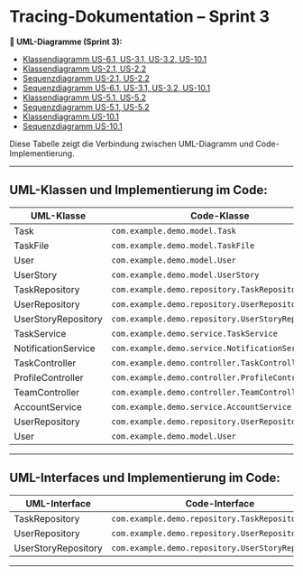 # Tracing-Dokumentation – Sprint 3

**📎 UML-Diagramme (Sprint 3):**

- [Klassendiagramm US-6.1, US-3.1, US-3.2, US-10.1](https://git.informatik.uni-rostock.de/softwaretechnik-ws-2024-25/uebung2/team1/projekt-team1-uebung2/-/blob/main/Team1_demo_project/docs/Klassendiagramm_US-6.1_US-3.1_US-3.2_US-10.1.png)
- [Klassendiagramm US-2.1, US-2.2](https://git.informatik.uni-rostock.de/softwaretechnik-ws-2024-25/uebung2/team1/projekt-team1-uebung2/-/raw/main/docs/userstory_klassendiagramm.png)
- [Sequenzdiagramm US-2.1, US-2.2](https://git.informatik.uni-rostock.de/softwaretechnik-ws-2024-25/uebung2/team1/projekt-team1-uebung2/-/raw/main/docs/userstory_sequenz.png)
- [Sequenzdiagramm US-6.1, US-3.1, US-3.2, US-10.1](https://git.informatik.uni-rostock.de/softwaretechnik-ws-2024-25/uebung2/team1/projekt-team1-uebung2/-/blob/main/Team1_demo_project/docs/Sequenzdiagramm_US-6.1_US-3.1_US-3.2_US-10.1.png)
- [Klassendiagramm US-5.1, US-5.2](https://git.informatik.uni-rostock.de/softwaretechnik-ws-2024-25/uebung2/team1/projekt-team1-uebung2/-/blob/main/Team1_demo_project/docs/Klassendiagramm_US-5.1_und_US-5.2.png)
- [Sequenzdiagramm US-5.1, US-5.2](https://git.informatik.uni-rostock.de/softwaretechnik-ws-2024-25/uebung2/team1/projekt-team1-uebung2/-/blob/main/Team1_demo_project/docs/Sequenzdiagramm_US-5.1_und_US-5.2.png)
- [Klassendiagramm US-10.1](https://git.informatik.uni-rostock.de/softwaretechnik-ws-2024-25/uebung2/team1/projekt-team1-uebung2/-/blob/main/Team1_demo_project/docs/Klassendiagram_US-10.1.png)
- [Sequenzdiagramm US-10.1](https://git.informatik.uni-rostock.de/softwaretechnik-ws-2024-25/uebung2/team1/projekt-team1-uebung2/-/blob/main/Team1_demo_project/docs/Sequenzdiagramm_US-10.1.png)

Diese Tabelle zeigt die Verbindung zwischen UML-Diagramm und Code-Implementierung.

---

## UML-Klassen und Implementierung im Code:

| UML-Klasse    | Code-Klasse                                         | GitLab-Link                                                                 |
|---------------|-----------------------------------------------------|-----------------------------------------------------------------------------|
| Task          | `com.example.demo.model.Task`                       | [Task.java](https://git.informatik.uni-rostock.de/softwaretechnik-ws-2024-25/uebung2/team1/projekt-team1-uebung2/-/blob/main/Team1_demo_project/src/main/java/com/example/demo/model/Task.java) |
| TaskFile      | `com.example.demo.model.TaskFile`                   | [TaskFile.java](https://git.informatik.uni-rostock.de/softwaretechnik-ws-2024-25/uebung2/team1/projekt-team1-uebung2/-/blob/main/Team1_demo_project/src/main/java/com/example/demo/model/TaskFile.java) |
| User          | `com.example.demo.model.User`                       | [User.java](https://git.informatik.uni-rostock.de/softwaretechnik-ws-2024-25/uebung2/team1/projekt-team1-uebung2/-/blob/main/Team1_demo_project/src/main/java/com/example/demo/model/User.java) |
| UserStory     | `com.example.demo.model.UserStory`                  | [UserStory.java](https://git.informatik.uni-rostock.de/softwaretechnik-ws-2024-25/uebung2/team1/projekt-team1-uebung2/-/blob/main/Team1_demo_project/src/main/java/com/example/demo/model/UserStory.java) |
| TaskRepository| `com.example.demo.repository.TaskRepository`        | [TaskRepository.java](https://git.informatik.uni-rostock.de/softwaretechnik-ws-2024-25/uebung2/team1/projekt-team1-uebung2/-/blob/main/Team1_demo_project/src/main/java/com/example/demo/repository/TaskRepository.java) |
| UserRepository| `com.example.demo.repository.UserRepository`        | [UserRepository.java](https://git.informatik.uni-rostock.de/softwaretechnik-ws-2024-25/uebung2/team1/projekt-team1-uebung2/-/blob/main/Team1_demo_project/src/main/java/com/example/demo/repository/UserRepository.java) |
| UserStoryRepository | `com.example.demo.repository.UserStoryRepository`   | [UserStoryRepository.java](https://git.informatik.uni-rostock.de/softwaretechnik-ws-2024-25/uebung2/team1/projekt-team1-uebung2/-/blob/main/Team1_demo_project/src/main/java/com/example/demo/repository/UserStoryRepository.java) |
| TaskService   | `com.example.demo.service.TaskService`              | [TaskService.java](https://git.informatik.uni-rostock.de/softwaretechnik-ws-2024-25/uebung2/team1/projekt-team1-uebung2/-/blob/main/Team1_demo_project/src/main/java/com/example/demo/service/TaskService.java) |
| NotificationService | `com.example.demo.service.NotificationService`      | [NotificationService.java](https://git.informatik.uni-rostock.de/softwaretechnik-ws-2024-25/uebung2/team1/projekt-team1-uebung2/-/blob/main/Team1_demo_project/src/main/java/com/example/demo/service/NotificationService.java) |
| TaskController| `com.example.demo.controller.TaskController`        | [TaskController.java](https://git.informatik.uni-rostock.de/softwaretechnik-ws-2024-25/uebung2/team1/projekt-team1-uebung2/-/blob/main/Team1_demo_project/src/main/java/com/example/demo/controller/TaskController.java) |
| ProfileController    | `com.example.demo.controller.ProfileController`     | [ProfileController.java](https://git.informatik.uni-rostock.de/softwaretechnik-ws-2024-25/uebung2/team1/projekt-team1-uebung2/-/blob/main/Team1_demo_project/src/main/java/com/example/demo/controller/ProfileController.java) |
| TeamController       | `com.example.demo.controller.TeamController`        | [TeamController.java](https://git.informatik.uni-rostock.de/softwaretechnik-ws-2024-25/uebung2/team1/projekt-team1-uebung2/-/blob/main/Team1_demo_project/src/main/java/com/example/demo/controller/TeamController.java) |
| AccountService       | `com.example.demo.service.AccountService`           | [AccountService.java](https://git.informatik.uni-rostock.de/softwaretechnik-ws-2024-25/uebung2/team1/projekt-team1-uebung2/-/blob/main/Team1_demo_project/src/main/java/com/example/demo/service/AccountService.java) |
| UserRepository       | `com.example.demo.repository.UserRepository`        | [UserRepository.java](https://git.informatik.uni-rostock.de/softwaretechnik-ws-2024-25/uebung2/team1/projekt-team1-uebung2/-/blob/main/Team1_demo_project/src/main/java/com/example/demo/repository/UserRepository.java) |
| User                 | `com.example.demo.model.User`                       | [User.java](https://git.informatik.uni-rostock.de/softwaretechnik-ws-2024-25/uebung2/team1/projekt-team1-uebung2/-/blob/main/Team1_demo_project/src/main/java/com/example/demo/model/User.java) |

---

## UML-Interfaces und Implementierung im Code:

| UML-Interface       | Code-Interface                                                        | GitLab-Link                                                                  |
|---------------------|------------------------------------------------------------------------|------------------------------------------------------------------------------|
| TaskRepository       | `com.example.demo.repository.TaskRepository`                          | [TaskRepository.java](https://git.informatik.uni-rostock.de/softwaretechnik-ws-2024-25/uebung2/team1/projekt-team1-uebung2/-/blob/main/Team1_demo_project/src/main/java/com/example/demo/repository/TaskRepository.java) |
| UserRepository       | `com.example.demo.repository.UserRepository`                          | [UserRepository.java](https://git.informatik.uni-rostock.de/softwaretechnik-ws-2024-25/uebung2/team1/projekt-team1-uebung2/-/blob/main/Team1_demo_project/src/main/java/com/example/demo/repository/UserRepository.java) |
| UserStoryRepository  | `com.example.demo.repository.UserStoryRepository`                     | [UserStoryRepository.java](https://git.informatik.uni-rostock.de/softwaretechnik-ws-2024-25/uebung2/team1/projekt-team1-uebung2/-/blob/main/Team1_demo_project/src/main/java/com/example/demo/repository/UserStoryRepository.java) |

---